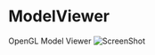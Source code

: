 # ModelViewer
OpenGL Model Viewer
![ScreenShot](https://raw.githubusercontent.com/sharjith/ModelViewer/master/screenshots/Screenshot%202021-07-24%20172616.jpg?token=AAFC4XFWMHKB4L7MBDUDWEDA7QARK)
